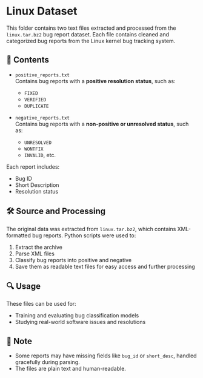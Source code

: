 # Linux Dataset

This folder contains two text files extracted and processed from the `linux.tar.bz2` bug report dataset. Each file contains cleaned and categorized bug reports from the Linux kernel bug tracking system.

## 📂 Contents

- `positive_reports.txt`  
  Contains bug reports with a **positive resolution status**, such as:
  - `FIXED`
  - `VERIFIED`
  - `DUPLICATE`

- `negative_reports.txt`  
  Contains bug reports with a **non-positive or unresolved status**, such as:
  - `UNRESOLVED`
  - `WONTFIX`
  - `INVALID`, etc.

Each report includes:
- Bug ID
- Short Description
- Resolution status

## 🛠 Source and Processing

The original data was extracted from `linux.tar.bz2`, which contains XML-formatted bug reports. Python scripts were used to:

1. Extract the archive
2. Parse XML files
3. Classify bug reports into positive and negative
4. Save them as readable text files for easy access and further processing

## 🔍 Usage

These files can be used for:
- Training and evaluating bug classification models
- Studying real-world software issues and resolutions

## 📌 Note

- Some reports may have missing fields like `bug_id` or `short_desc`, handled gracefully during parsing.
- The files are plain text and human-readable.

